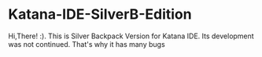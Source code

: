 # Katana-IDE-SilverB-Edition
Hi,There! :). This is Silver Backpack Version for Katana IDE. Its development was not continued. That's why it has many bugs
